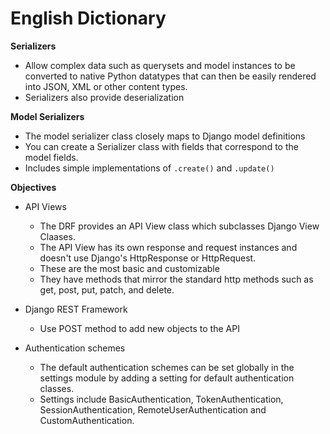 # English Dictionary

**Serializers**
- Allow complex data such as querysets and model instances to be converted to native Python datatypes that can then be easily rendered into JSON, XML or other content types.
- Serializers also provide deserialization

**Model Serializers**
- The model serializer class closely maps to Django model definitions
- You can create a Serializer class with fields that correspond to the model fields.
- Includes simple implementations of `.create()` and `.update()`

**Objectives**
- API Views
    - The DRF provides an API View class which subclasses Django View Claases.
    - The API View has its own response and request instances and doesn't use Django's HttpResponse or HttpRequest.
    - These are the most basic and customizable
    - They have methods that mirror the standard http methods such as get, post, put, patch, and delete.

- Django REST Framework
    - Use POST method to add new objects to the API

- Authentication schemes
    - The default authentication schemes can be set globally in the settings module by adding a setting for default authentication classes.
    - Settings include BasicAuthentication, TokenAuthentication, SessionAuthentication, RemoteUserAuthentication and CustomAuthentication.
